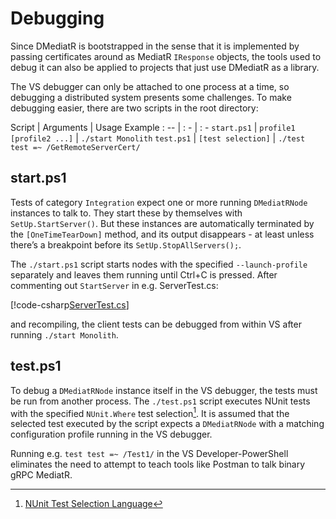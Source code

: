 # Debugging

Since DMediatR is bootstrapped in the sense that it is implemented by passing
certificates around as MediatR `IResponse` objects, the tools used to debug it can
also be applied to projects that just use DMediatR as a library.

The VS debugger can only be attached to one process at a time, so debugging a
distributed system presents some challenges. To make debugging easier, there are
two scripts in the root directory:

Script | Arguments | Usage Example
: -- | : - | : -
`start.ps1` | `profile1 [profile2 ...]` | `./start Monolith`
`test.ps1` |  `[test selection]` | `./test test =~ /GetRemoteServerCert/`


## start.ps1

Tests of category `Integration` expect one or more running `DMediatRNode`
instances to talk to. They start these by themselves with `SetUp.StartServer()`. But
these instances are automatically terminated by the `[OneTimeTearDown]` method,
and its output disappears - at least unless there’s a breakpoint before its
`SetUp.StopAllServers();`.

The `./start.ps1` script starts nodes with the specified `--launch-profile`
separately and leaves them running until Ctrl+C is pressed. 
After commenting out `StartServer` in e.g. ServerTest.cs:

[!code-csharp[ServerTest.cs](../../test/DMediatR.Tests/Grpc/ServerTest.cs?name=startserver&highlight=1)]

and recompiling, the client tests can be debugged from within VS after running
`./start Monolith`.


## test.ps1

To debug a `DMediatRNode` instance itself in the VS debugger, the tests must be
run from another process. The `./test.ps1` script executes NUnit tests with the
specified `NUnit.Where` test selection[^selection]. It is assumed that the
selected test executed by the script expects a `DMediatRNode` with a matching
configuration profile running in the VS debugger.

Running e.g. `test test =~ /Test1/` in the VS Developer-PowerShell eliminates the
need to attempt to teach tools like Postman to talk binary gRPC MediatR.

[^selection]: [NUnit Test Selection Language](https://docs.nunit.org/articles/nunit/running-tests/Test-Selection-Language.html)

